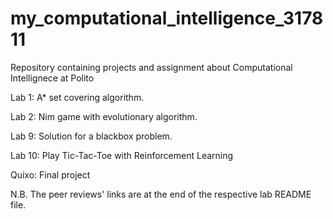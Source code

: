 # my_computational_intelligence_317811
Repository containing projects and assignment about Computational Intellignece at Polito

Lab 1: A* set covering algorithm.

Lab 2: Nim game with evolutionary algorithm.

Lab 9: Solution for a blackbox problem.

Lab 10: Play Tic-Tac-Toe with Reinforcement Learning

Quixo: Final project

N.B. The peer reviews' links are at the end of the respective lab README file. 
